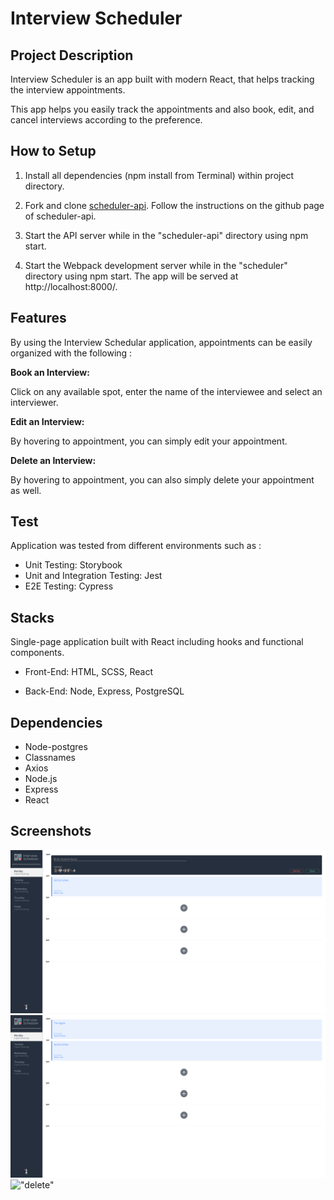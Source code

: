 Interview Scheduler
=========

##  Project Description

Interview Scheduler is an app built with modern React, that helps tracking the interview appointments. 

This app helps you easily track the appointments and also book, edit, and cancel interviews according to the preference.

## How to Setup
1. Install all dependencies (npm install from Terminal) within project directory.
2. Fork and clone [scheduler-api](https://github.com/lighthouse-labs/scheduler-api). Follow the instructions on the github page of scheduler-api.

3. Start the API server while in the "scheduler-api" directory using npm start.

4. Start the Webpack development server while in the "scheduler" directory using npm start. The app will be served at http://localhost:8000/.


## Features

By using the Interview Schedular application, appointments can be easily organized with the following :

**Book an Interview:**

Click on any available spot, enter the name of the interviewee and select an interviewer.
 

**Edit an Interview:**

By hovering to appointment, you can simply edit your appointment.

**Delete an Interview:**

By hovering to appointment, you can also simply delete your appointment as well.



## Test

Application was tested from different environments such as :

- Unit Testing: Storybook
- Unit and Integration Testing: Jest 
- E2E Testing: Cypress


## Stacks

Single-page application built with React including hooks and functional components.

- Front-End: HTML, SCSS, React

- Back-End: Node, Express, PostgreSQL



## Dependencies

- Node-postgres
- Classnames
- Axios
- Node.js
- Express
- React

## Screenshots
!["input-name"](https://github.com/kutluduman/scheduler/blob/master/docs/input-name.png?raw=true)
!["after-schedule"](https://github.com/kutluduman/scheduler/blob/master/docs/after-schedule.png?raw=true)
!["delete"](https://github.com/Gulsemin113/scheduler/blob/master/docs/delete.png)
